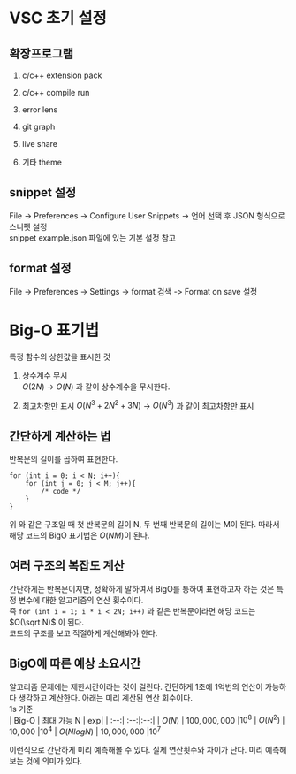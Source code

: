 # VSC 초기 설정

## 확장프로그램

1. c/c++ extension pack

2. c/c++ compile run

3. error lens

4. git graph

5. live share

6. 기타 theme

## snippet 설정

File -> Preferences -> Configure User Snippets -> 언어 선택 후 JSON 형식으로 스니펫 설정  
snippet example.json 파일에 있는 기본 설정 참고

## format 설정

File -> Preferences -> Settings -> format 검색 -> Format on save 설정

# Big-O 표기법

특정 함수의 상한값을 표시한 것

1. 상수계수 무시  
   $O(2N)$ -> $O(N)$ 과 같이 상수계수을 무시한다.

2. 최고차항만 표시
   $O(N^3 + 2N^2 + 3N)$ -> $O(N^3)$ 과 같이 최고차항만 표시

## 간단하게 계산하는 법

반복문의 길이를 곱하여 표현한다.

```
for (int i = 0; i < N; i++){
	for (int j = 0; j < M; j++){
		/* code */
	}
}
```

위 와 같은 구조일 때 첫 반복문의 길이 N, 두 번째 반복문의 길이는 M이 된다. 따라서 해당 코드의 BigO 표기법은 $O(NM)$이 된다.

## 여러 구조의 복잡도 계산

간단하게는 반복문이지만, 정확하게 말하여서 BigO를 통하여 표현하고자 하는 것은 특정 변수에 대한 알고리즘의 연산 횟수이다.  
즉 `for (int i = 1; i * i < 2N; i++)` 과 같은 반복문이라면 해당 코드는 $O(\sqrt N)$ 이 된다.  
코드의 구조를 보고 적절하게 계산해봐야 한다.

## BigO에 따른 예상 소요시간

알고리즘 문제에는 제한시간이라는 것이 걸린다. 간단하게 1초에 1억번의 연산이 가능하다 생각하고 계산한다. 아래는 미리 계산된 연산 회수이다.  
1s 기준  
| Big-O | 최대 가능 N | exp|
| :--:| :--:|:--:|
| $O(N)$ | $100,000,000$ |$10^8$
| $O(N^2)$ | $10,000$ |$10^4$
| $O(N logN)$ | $10,000,000$ |$10^7$

이런식으로 간단하게 미리 예측해볼 수 있다. 실제 연산횟수와 차이가 난다. 미리 예측해보는 것에 의미가 있다.